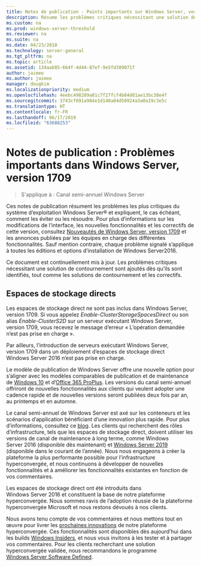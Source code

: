 ```yaml
---
title: Notes de publication - Points importants sur Windows Server, version 1709
description: Résume les problèmes critiques nécessitant une solution de contournement pour éviter une panne, un blocage, un échec d’installation ou une perte de données.
ms.custom: na
ms.prod: windows-server-threshold
ms.reviewer: na
ms.suite: na
ms.date: 04/23/2018
ms.technology: server-general
ms.tgt_pltfrm: na
ms.topic: article
ms.assetid: 134aab85-664f-4d44-87ef-9e5fd389071f
author: jaimeo
ms.author: jaimeo
manager: dougkim
ms.localizationpriority: medium
ms.openlocfilehash: 4eebc498289a81c7f27fcf4b84d81ae13bc38e4f
ms.sourcegitcommit: 3743cf691a984e1d140a04d50924a3a0a19c3e5c
ms.translationtype: HT
ms.contentlocale: fr-FR
ms.lasthandoff: 06/17/2019
ms.locfileid: "63688253"
---
```

# <a name="release-notes-important-issues-in-windows-server-version-1709"></a>Notes de publication : Problèmes importants dans Windows Server, version 1709

>S'applique à : Canal semi-annuel Windows Server

Ces notes de publication résument les problèmes les plus critiques du système d’exploitation Windows Server&reg; et expliquent, le cas échéant, comment les éviter ou les résoudre. Pour plus d’informations sur les modifications de l’interface, les nouvelles fonctionnalités et les correctifs de cette version, consultez [Nouveautés de Windows Server, version 1709](whats-new-in-windows-server-1709.md) et les annonces publiées par les équipes en charge des différentes fonctionnalités. Sauf mention contraire, chaque problème signalé s’applique à toutes les éditions et options d’installation de Windows Server2016.  

Ce document est continuellement mis à jour. Les problèmes critiques nécessitant une solution de contournement sont ajoutés dès qu’ils sont identifiés, tout comme les solutions de contournement et les correctifs.  
  
## <a name="storage-spaces-direct"></a>Espaces de stockage directs
[comment]: # (ID : inconnu ; Demandeur : stevenek ; État : terminé)  
Les espaces de stockage direct ne sont pas inclus dans Windows Server, version 1709. Si vous appelez *Enable-ClusterStorageSpacesDirect* ou son alias *Enable-ClusterS2D* sur un serveur exécutant Windows Server, version 1709, vous recevez le message d’erreur « L’opération demandée n’est pas prise en charge ».

Par ailleurs, l’introduction de serveurs exécutant Windows Server, version 1709 dans un déploiement d’espaces de stockage direct Windows Server 2016 n’est pas prise en charge.

Le modèle de publication de Windows Server offre une nouvelle option pour s’aligner avec les modèles comparables de publication et de maintenance de [Windows 10](https://docs.microsoft.com/windows/deployment/update/waas-overview) et d’[Office 365 ProPlus](https://support.office.com/article/Overview-of-the-upcoming-changes-to-Office-365-ProPlus-update-management-78b33779-9356-4cdf-9d2c-08350ef05cca?ui=en-US&rs=en-US&ad=US). Les versions du canal semi-annuel offriront de nouvelles fonctionnalités aux clients qui veulent adopter une cadence rapide et de nouvelles versions seront publiées deux fois par an, au printemps et en automne.

Le canal semi-annuel de Windows Server est axé sur les conteneurs et les scénarios d’application bénéficiant d’une innovation plus rapide. Pour plus d’informations, consultez ce [blog](https://cloudblogs.microsoft.com/windowsserver/2018/03/29/windows-server-semi-annual-channel-update). Les clients qui recherchent des rôles d’infrastructure, tels que les espaces de stockage direct, doivent utiliser les versions de canal de maintenance à long terme, comme Windows Server 2016 (disponible dès maintenant) et [Windows Server 2019](https://cloudblogs.microsoft.com/windowsserver/2018/03/20/introducing-windows-server-2019-now-available-in-preview) (disponible dans le courant de l’année). Nous nous engageons à créer la plateforme la plus performante possible pour l’infrastructure hyperconvergée, et nous continuons à développer de nouvelles fonctionnalités et à améliorer les fonctionnalités existantes en fonction de vos commentaires. 

Les espaces de stockage direct ont été introduits dans Windows Server 2016 et constituent la base de notre plateforme hyperconvergée. Nous sommes ravis de l’adoption réussie de la plateforme hyperconvergée Microsoft et nous restons dévoués à nos clients.

Nous avons tenu compte de vos commentaires et nous mettons tout en œuvre pour livrer les [prochaines innovations](https://blogs.technet.microsoft.com/windowsserver/2017/09/07/sneak-peek-2-windows-server-version-1709-hyper-converged-infrastructure/) de notre plateforme hyperconvergée. Ces fonctionnalités sont disponibles dès aujourd’hui dans les builds [Windows Insiders](https://insider.windows.com/for-business/), et nous vous invitons à les tester et à partager vos commentaires. Pour les clients recherchant une solution hyperconvergée validée, nous recommandons le programme [Windows Server Software Defined](http://microsoft.com/wssd).
